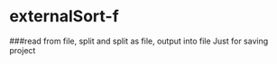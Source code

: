 # externalSort-f
###read from file, split and split as file, output into file
Just for saving project